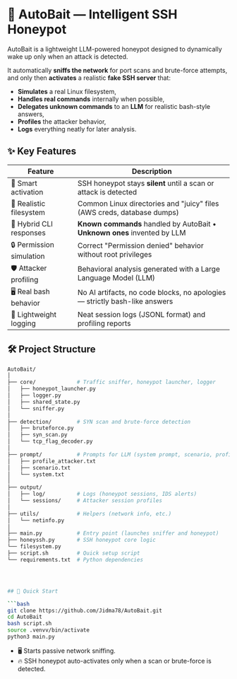 # 🐍 AutoBait — Intelligent SSH Honeypot


AutoBait is a lightweight LLM-powered honeypot designed to dynamically wake up only when an attack is detected.

It automatically **sniffs the network** for port scans and brute-force attempts, and only then **activates** a realistic **fake SSH server** that:
- **Simulates** a real Linux filesystem,
- **Handles real commands** internally when possible,
- **Delegates unknown commands** to an **LLM** for realistic bash-style answers,
- **Profiles** the attacker behavior,
- **Logs** everything neatly for later analysis.


## ✨ Key Features

| Feature                    | Description                                                                 |
|-----------------------------|-----------------------------------------------------------------------------|
| 🧠 Smart activation         | SSH honeypot stays **silent** until a scan or attack is detected             |
| 📂 Realistic filesystem      | Common Linux directories and "juicy" files (AWS creds, database dumps)      |
| 🤖 Hybrid CLI responses      | **Known commands** handled by AutoBait • **Unknown ones** invented by LLM   |
| 🔒 Permission simulation    | Correct "Permission denied" behavior without root privileges                |
| 🛡️ Attacker profiling       | Behavioral analysis generated with a Large Language Model (LLM)             |
| 🖥️ Real bash behavior       | No AI artifacts, no code blocks, no apologies — strictly bash-like answers |
| 📜 Lightweight logging      | Neat session logs (JSONL format) and profiling reports                     |


## 🛠️ Project Structure

```bash
AutoBait/
│
├── core/             # Traffic sniffer, honeypot launcher, logger
│   ├── honeypot_launcher.py
│   ├── logger.py
│   ├── shared_state.py
│   └── sniffer.py
│
├── detection/        # SYN scan and brute-force detection
│   ├── bruteforce.py
│   ├── syn_scan.py
│   └── tcp_flag_decoder.py         
│
├── prompt/           # Prompts for LLM (system prompt, scenario, profiling)
│   ├── profile_attacker.txt
│   ├── scenario.txt
│   └── system.txt
│
├── output/
│   ├── log/          # Logs (honeypot sessions, IDS alerts)
│   └── sessions/     # Attacker session profiles
│
├── utils/            # Helpers (network info, etc.)
│   └── netinfo.py
│
├── main.py           # Entry point (launches sniffer and honeypot)
├── honeyssh.py       # SSH honeypot core logic
└── filesystem.py
├── script.sh         # Quick setup script
└── requirements.txt  # Python dependencies




## 🚀 Quick Start

```bash
git clone https://github.com/Jidma78/AutoBait.git
cd AutoBait
bash script.sh
source .venvv/bin/activate
python3 main.py
```

- 🖥️ Starts passive network sniffing.
- 🔥 SSH honeypot auto-activates only when a scan or brute-force is detected.

